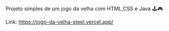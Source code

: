 Projeto simples de um jogo da velha com HTML,CSS e Java 🕹️🎮

Link: https://jogo-da-velha-steel.vercel.app/
